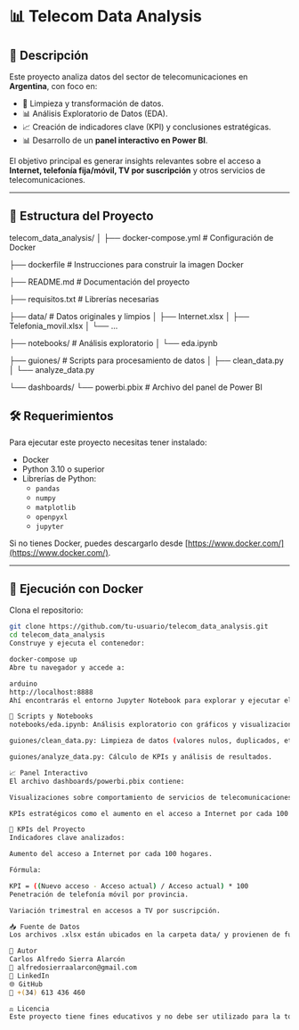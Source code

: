 # 📊 Telecom Data Analysis

## 📝 Descripción

Este proyecto analiza datos del sector de telecomunicaciones en **Argentina**, con foco en:

- 🧹 Limpieza y transformación de datos.  
- 📊 Análisis Exploratorio de Datos (EDA).  
- 📈 Creación de indicadores clave (KPI) y conclusiones estratégicas.  
- 📊 Desarrollo de un **panel interactivo en Power BI**.  

El objetivo principal es generar insights relevantes sobre el acceso a **Internet, telefonía fija/móvil, TV por suscripción** y otros servicios de telecomunicaciones.

---

## 📁 Estructura del Proyecto

telecom_data_analysis/
│
├── docker-compose.yml # Configuración de Docker

├── dockerfile # Instrucciones para construir la imagen Docker

├── README.md # Documentación del proyecto

├── requisitos.txt # Librerías necesarias

├── data/ # Datos originales y limpios
│ ├── Internet.xlsx
│ ├── Telefonia_movil.xlsx
│ └── ...

├── notebooks/ # Análisis exploratorio
│ └── eda.ipynb

├── guiones/ # Scripts para procesamiento de datos
│ ├── clean_data.py
│ └── analyze_data.py

└── dashboards/
└── powerbi.pbix # Archivo del panel de Power BI

## 🛠 Requerimientos

Para ejecutar este proyecto necesitas tener instalado:

- Docker  
- Python 3.10 o superior  
- Librerías de Python:
  - `pandas`
  - `numpy`
  - `matplotlib`
  - `openpyxl`
  - `jupyter`

Si no tienes Docker, puedes descargarlo desde [https://www.docker.com/](https://www.docker.com/).

---

## 🚀 Ejecución con Docker

Clona el repositorio:

```bash
git clone https://github.com/tu-usuario/telecom_data_analysis.git
cd telecom_data_analysis
Construye y ejecuta el contenedor:

docker-compose up
Abre tu navegador y accede a:

arduino
http://localhost:8888
Ahí encontrarás el entorno Jupyter Notebook para explorar y ejecutar el análisis.

📂 Scripts y Notebooks
notebooks/eda.ipynb: Análisis exploratorio con gráficos y visualizaciones.

guiones/clean_data.py: Limpieza de datos (valores nulos, duplicados, etc.).

guiones/analyze_data.py: Cálculo de KPIs y análisis de resultados.

📈 Panel Interactivo
El archivo dashboards/powerbi.pbix contiene:

Visualizaciones sobre comportamiento de servicios de telecomunicaciones.

KPIs estratégicos como el aumento en el acceso a Internet por cada 100 hogares.

🎯 KPIs del Proyecto
Indicadores clave analizados:

Aumento del acceso a Internet por cada 100 hogares.

Fórmula:

KPI = ((Nuevo acceso - Acceso actual) / Acceso actual) * 100
Penetración de telefonía móvil por provincia.

Variación trimestral en accesos a TV por suscripción.

📥 Fuente de Datos
Los archivos .xlsx están ubicados en la carpeta data/ y provienen de fuentes oficiales del sector de telecomunicaciones en Argentina.

👤 Autor
Carlos Alfredo Sierra Alarcón
📧 alfredosierraalarcon@gmail.com
🔗 LinkedIn
🌐 GitHub
📱 +(34) 613 436 460

⚖️ Licencia
Este proyecto tiene fines educativos y no debe ser utilizado para la toma de decisiones reales en entornos productivos o comerciales.
